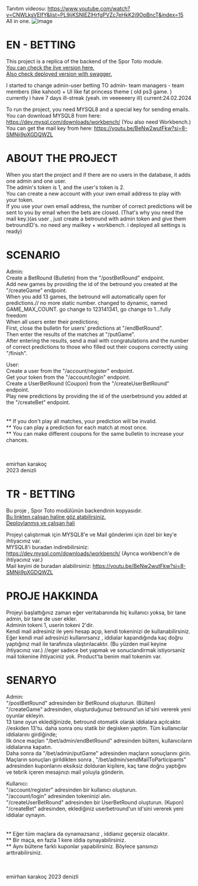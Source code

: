 Tanıtım videosu: https://www.youtube.com/watch?v=CNWLksVEIfY&list=PL9ijKSNIEZlHrfgPVZc7eHkK2j9OpBncT&index=15
<br/>
All in one.
![image](https://github.com/emirhankarakoc/betting/assets/101813995/d3c1b84e-fde4-49fc-bc56-6469b187d1c7)
<!--emirhanenginner -->

# EN - BETTING

This project is a replica of the backend of the Spor Toto module.<br/>
[You can check the live version here.](https://www.nesine.com/sportoto)<br/>
[Also check deployed version with swagger.](https://bettting.ey.r.appspot.com/swagger-ui/index.html#/)
</br>

I started to change admin-user betting TO admin- team managers - team members (like kahoot) + UI like fat princess theme ( old ps3 game. )<br/>
currently i have 7 days ill-streak (yeah. im veeeeeery ill) current:24.02.2024<br/>

To run the project, you need MYSQL8 and a special key for sending emails.<br/>
You can download MYSQL8 from here: https://dev.mysql.com/downloads/workbench/ (You also need Workbench.)<br/>
You can get the mail key from here: https://youtu.be/BeNw2wutFkw?si=8-SMNji9pXGDQWZL

# ABOUT THE PROJECT

When you start the project and if there are no users in the database, it adds one admin and one user.<br/>
The admin's token is 1, and the user's token is 2.<br/>
You can create a new account with your own email address to play with your token.<br/>
If you use your own email address, the number of correct predictions will be sent to you by email when the bets are
closed. (That's why you need the mail key.)(as user , just create a betround with admin token and give them betroundID's. no need any mailkey + workbench. i deployed all settings is ready)

# SCENARIO

Admin:<br/>
Create a BetRound (Bulletin) from the "/postBetRound" endpoint.<br/>
Add new games by providing the id of the betround you created at the "/createGame" endpoint.<br/>
When you add 13 games, the betround will automatically open for predictions.// no more static number. changed to dynamic, named GAME_MAX_COUNT. go change to 123141341, go change to 1...fully freedom<br/> 
When all users enter their predictions;<br/>
First, close the bulletin for users' predictions at "/endBetRound".<br/>
Then enter the results of the matches at "/putGame".<br/>
After entering the results, send a mail with congratulations and the number of correct predictions to those who filled
out their coupons correctly using "/finish".<br/>

User:<br/>
Create a user from the "/account/register" endpoint.<br/>
Get your token from the "/account/login" endpoint.<br/>
Create a UserBetRound (Coupon) from the "/createUserBetRound" endpoint.<br/>
Play new predictions by providing the id of the userbetround you added at the "/createBet" endpoint.<br/>
<br/><br/>
** If you don't play all matches, your prediction will be invalid.<br/>
** You can play a prediction for each match at most once.<br/>
** You can make different coupons for the same bulletin to increase your chances.<br/><br/><br/>

emirhan karakoç<br/>
2023 denizli

# TR - BETTING

Bu proje , Spor Toto modülünün backendinin kopyasıdır.<br/>
[Bu linkten çalışan haline göz atabilirsiniz.](https://www.nesine.com/sportoto)<br/>
[Deploylanmış ve çalışan hali](https://bettting.ey.r.appspot.com/swagger-ui/index.html#/)

Projeyi çalıştırmak için MYSQL8'e ve Mail gönderimi için özel bir key'e ihtiyacınız var.<br/>
MYSQL8'i buradan indirebilirsiniz: https://dev.mysql.com/downloads/workbench/   (Ayrıca workbench'e de ihtiyacınız
var.)<br/>
Mail keyini de buradan alabilirsiniz: https://youtu.be/BeNw2wutFkw?si=8-SMNji9pXGDQWZL<br/>

# PROJE HAKKINDA

Projeyi başlattığınız zaman eğer veritabanında hiç kullanıcı yoksa, bir tane admin, bir tane de user ekler.<br/>
Adminin tokeni 1, userin tokeni 2'dir.<br/>
Kendi mail adresiniz ile yeni hesap açıp, kendi tokeninizi de kullanabilirsiniz.<br/>
Eğer kendi mail adresinizi kullanırsanız , iddialar kapandığında kaç doğru yaptığınız mail ile tarafınıza
ulaştırılacaktır. (Bu yüzden mail keyine ihtiyacınız var.) //eger sadece bet yapmak ve sonuclandirmak istiyorsaniz mail tokenine ihtiyaciniz yok. Product'ta benim mail tokenim var.<br/>

# SENARYO

Admin:<br/>
"/postBetRound" adresinden bir BetRound oluşturun. (Bülten)<br/>
"/createGame" adresinden, oluşturduğunuz betround'un id'sini vererek yeni oyunlar ekleyin.<br/>
13 tane oyun eklediğinizde, betround otomatik olarak iddialara açılcaktır. //eskiden 13'tu. daha sonra onu statik bir degisken yaptim. 
Tüm kullanıcılar iddialarını girdiğinde;<br/>
Ilk önce maçları "/bet/admin/endBetRound" adresinden bülteni, kullanıcıların iddialarına kapatın.<br/>
Daha sonra da "/bet/admin/putGame" adresinden maçların sonuçlarını girin.<br/>
Maçların sonuçları girildikten sonra , "/bet/admin/sendMailToParticipants" adresinden kuponlarını eksiksiz dolduran
kişilere, kaç tane doğru yaptığını ve tebrik içeren mesajınızı mail yoluyla gönderin.<br/>

Kullanıcı:<br/>
"/account/register" adresinden bir kullanıcı oluşturun.<br/>
"/account/login" adresinden tokeninizi alın.<br/>
"/createUserBetRound" adresinden bir UserBetRound oluşturun. (Kupon)<br/>
"/createBet" adresinden, eklediğiniz userbetround'un id'sini vererek yeni iddialar oynayın.<br/>
<br/><br/>
** Eğer tüm maçlara da oynamazsanız , iddianız geçersiz olacaktır.<br/>
** Bir maça, en fazla 1 kere iddia oynayabilirsiniz.<br/>
** Aynı bültene farklı kuponlar yapabilirsiniz. Böylece şansınızı arttırabilirsiniz.<br/><br/><br/>

emirhan karakoç
2023 denizli

